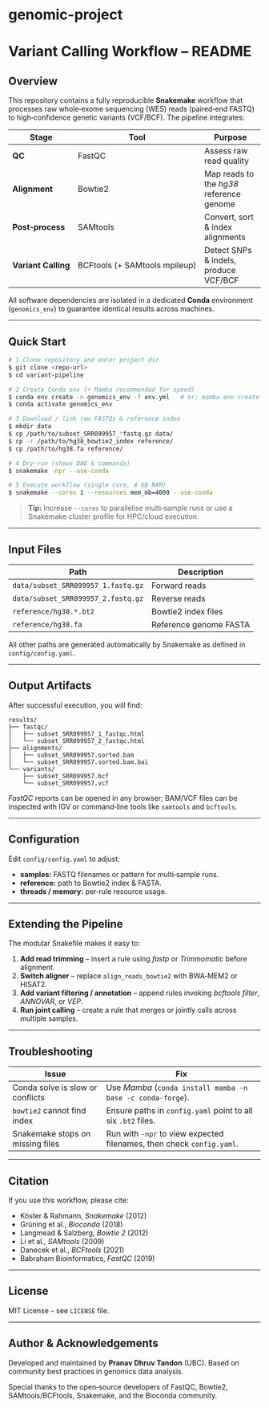 # genomic-project

# Variant Calling Workflow – README

## Overview

This repository contains a fully reproducible **Snakemake** workflow that processes raw whole‑exome sequencing (WES) reads (paired‑end FASTQ) to high‑confidence genetic variants (VCF/BCF). The pipeline integrates:

| Stage               | Tool                          | Purpose                                  |
| ------------------- | ----------------------------- | ---------------------------------------- |
| **QC**              | FastQC                        | Assess raw read quality                  |
| **Alignment**       | Bowtie2                       | Map reads to the *hg38* reference genome |
| **Post‑process**    | SAMtools                      | Convert, sort & index alignments         |
| **Variant Calling** | BCFtools (+ SAMtools mpileup) | Detect SNPs & indels, produce VCF/BCF    |

All software dependencies are isolated in a dedicated **Conda** environment (`genomics_env`) to guarantee identical results across machines.

---

## Quick Start

```bash
# 1 Clone repository and enter project dir
$ git clone <repo‑url>
$ cd variant‑pipeline

# 2 Create Conda env (+ Mamba recommended for speed)
$ conda env create -n genomics_env -f env.yml   # or: mamba env create ...
$ conda activate genomics_env

# 3 Download / link raw FASTQs & reference index
$ mkdir data
$ cp /path/to/subset_SRR099957_*fastq.gz data/
$ cp -r /path/to/hg38_bowtie2_index reference/
$ cp /path/to/hg38.fa reference/

# 4 Dry‑run (shows DAG & commands)
$ snakemake -npr --use-conda

# 5 Execute workflow (single core, 4 GB RAM)
$ snakemake --cores 1 --resources mem_mb=4000 --use-conda
```

> **Tip:** Increase `--cores` to parallelise multi‑sample runs or use a Snakemake cluster profile for HPC/cloud execution.

---

## Input Files

| Path                               | Description            |
| ---------------------------------- | ---------------------- |
| `data/subset_SRR099957_1.fastq.gz` | Forward reads          |
| `data/subset_SRR099957_2.fastq.gz` | Reverse reads          |
| `reference/hg38.*.bt2`             | Bowtie2 index files    |
| `reference/hg38.fa`                | Reference genome FASTA |

All other paths are generated automatically by Snakemake as defined in `config/config.yaml`.

---

## Output Artifacts

After successful execution, you will find:

```
results/
├── fastqc/
│   ├── subset_SRR099957_1_fastqc.html
│   └── subset_SRR099957_2_fastqc.html
├── alignments/
│   ├── subset_SRR099957.sorted.bam
│   └── subset_SRR099957.sorted.bam.bai
└── variants/
    ├── subset_SRR099957.bcf
    └── subset_SRR099957.vcf
```

*FastQC* reports can be opened in any browser; BAM/VCF files can be inspected with IGV or command‑line tools like `samtools` and `bcftools`.

---

## Configuration

Edit `config/config.yaml` to adjust:

* **samples:** FASTQ filenames or pattern for multi‑sample runs.
* **reference:** path to Bowtie2 index & FASTA.
* **threads / memory:** per‑rule resource usage.

---

## Extending the Pipeline

The modular Snakefile makes it easy to:

1. **Add read trimming** – insert a rule using *fastp* or *Trimmomatic* before alignment.
2. **Switch aligner** – replace `align_reads_bowtie2` with BWA‑MEM2 or HISAT2.
3. **Add variant filtering / annotation** – append rules invoking *bcftools filter*, *ANNOVAR*, or *VEP*.
4. **Run joint calling** – create a rule that merges or jointly calls across multiple samples.

---

## Troubleshooting

| Issue                            | Fix                                                                   |
| -------------------------------- | --------------------------------------------------------------------- |
| Conda solve is slow or conflicts | Use *Mamba* (`conda install mamba -n base -c conda-forge`).           |
| `bowtie2` cannot find index      | Ensure paths in `config.yaml` point to all six `.bt2` files.          |
| Snakemake stops on missing files | Run with `-npr` to view expected filenames, then check `config.yaml`. |

---

## Citation

If you use this workflow, please cite:

* Köster & Rahmann, *Snakemake* (2012)
* Grüning et al., *Bioconda* (2018)
* Langmead & Salzberg, *Bowtie 2* (2012)
* Li et al., *SAMtools* (2009)
* Danecek et al., *BCFtools* (2021)
* Babraham Bioinformatics, *FastQC* (2019)

---

## License

MIT License – see `LICENSE` file.

---

## Author & Acknowledgements

Developed and maintained by **Pranav Dhruv Tandon** (UBC).
Based on community best practices in genomics data analysis.

Special thanks to the open‑source developers of FastQC, Bowtie2, SAMtools/BCFtools, Snakemake, and the Bioconda community.
